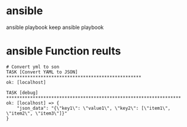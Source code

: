 # ansible
ansible playbook 
keep ansible playbook 


# ansible Function reults

```
# Convert yml to son
TASK [Convert YAML to JSON] ***************************************************
ok: [localhost]

TASK [debug] ******************************************************************
ok: [localhost] => {
    "json_data": "{\"key1\": \"value1\", \"key2\": [\"item1\", \"item2\", \"item3\"]}"
}

```